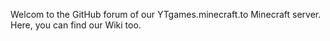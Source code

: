 Welcom to the GitHub forum of our YTgames.minecraft.to Minecraft server. Here, you can find our Wiki too.
